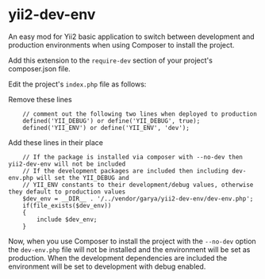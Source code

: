# yii2-dev-env
An easy mod for Yii2 basic application to switch between development and production environments 
when using Composer to install the project.

Add this extension to the `require-dev` section of your project's composer.json file.

Edit the project's `index.php` file as follows:

Remove these lines  
```
    // comment out the following two lines when deployed to production
    defined('YII_DEBUG') or define('YII_DEBUG', true);
    defined('YII_ENV') or define('YII_ENV', 'dev');
```

Add these lines in their place  
```
    // If the package is installed via composer with --no-dev then yii2-dev-env will not be included
    // If the development packages are included then including dev-env.php will set the YII_DEBUG and
    // YII_ENV constants to their development/debug values, otherwise they default to production values
    $dev_env = __DIR__ . '/../vendor/garya/yii2-dev-env/dev-env.php';
    if(file_exists($dev_env))
    {
        include $dev_env;
    }
```

Now, when you use Composer to install the project with the `--no-dev` option the `dev-env.php` file 
will not be installed and the environment will be set as production. When the development 
dependencies are included the environment will be set to development with debug enabled.
